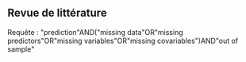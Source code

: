 ## Revue de littérature

Requête : "prediction"AND("missing data"OR"missing predictors"OR"missing variables"OR"missing covariables")AND"out of sample"
